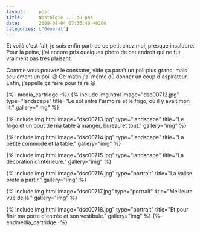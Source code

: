 ```yaml
---
layout:     post
title:      Nostalgie ... ou pas
date:       2008-08-04 07:36:40 +0200
categories: ["Général"]
---
```


Et voilà c'est fait, je suis enfin parti de ce petit chez moi, presque insalubre. Pour la peine, j'ai encore pris
quelques photo de cet endroit qui ne fut vraiment pas très plaisant.

<!--more-->

Comme vous pouvez le constater, vide ça paraît un poil plus grand, mais seulement un poil :laughing: Ce matin j'ai même dû
donner un coup d'aspirateur. Enfin, j'appelle ça faire pour faire :laughing:

{%- media_cartridge -%}
{% include img.html
    image="dsc00712.jpg"
    type="landscape"
    title="Le sol entre l'armoire et le frigo, où il y avait mon lit."
    gallery="img"
%}

{% include img.html
    image="dsc00713.jpg"
    type="landscape"
    title="Le frigo et un bout de ma table à manger, bureau et tout."
    gallery="img"
%}

{% include img.html
    image="dsc00714.jpg"
    type="landscape"
    title="La petite commode et la table."
    gallery="img"
%}

{% include img.html
    image="dsc00715.jpg"
    type="landscape"
    title="La décoration d'intérieure."
    gallery="img"
%}

{% include img.html
    image="dsc00716.jpg"
    type="portrait"
    title="La valise prête à partir."
    gallery="img"
%}

{% include img.html
    image="dsc00717.jpg"
    type="portrait"
    title="Meilleure vue de là."
    gallery="img"
%}

{% include img.html
    image="dsc00718.jpg"
    type="portrait"
    title="Et pour finir ma porte d'entrée et son vestibule."
    gallery="img"
%}
{%- endmedia_cartridge -%}
